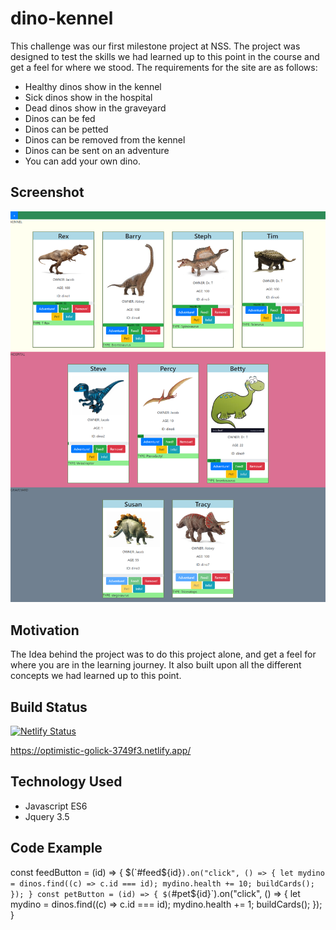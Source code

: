 # dino-kennel

This challenge was our first milestone project at NSS. The project was designed to test the skills we had learned up to this point in the course and get a feel for where we stood. The requirements for the site are as follows:
- Healthy dinos show in the kennel
- Sick dinos show in the hospital
- Dead dinos show in the graveyard
- Dinos can be fed
- Dinos can be petted
- Dinos can be removed from the kennel
- Dinos can be sent on an adventure
- You can add your own dino.

## Screenshot

![image](./img/siteimage.png)

## Motivation

The Idea behind the project was to do this project alone, and get a feel for where you are in the learning journey. It also built upon all the different concepts we had learned up to this point. 

## Build Status

[![Netlify Status](https://api.netlify.com/api/v1/badges/420b674a-e1e1-43ba-a484-890713356b0e/deploy-status)](https://app.netlify.com/sites/optimistic-golick-3749f3/deploys)

https://optimistic-golick-3749f3.netlify.app/

## Technology Used

- Javascript ES6
- Jquery 3.5

## Code Example

<addr>const feedButton = (id) => {
  $(`#feed${id}`).on("click", () => {
    let mydino = dinos.find((c) => c.id === id);
    mydino.health += 10;
    buildCards();
  });
}
const petButton = (id) => {
  $(`#pet${id}`).on("click", () => {
    let mydino = dinos.find((c) => c.id === id);
    mydino.health += 1;
    buildCards();
  });
}</addr>